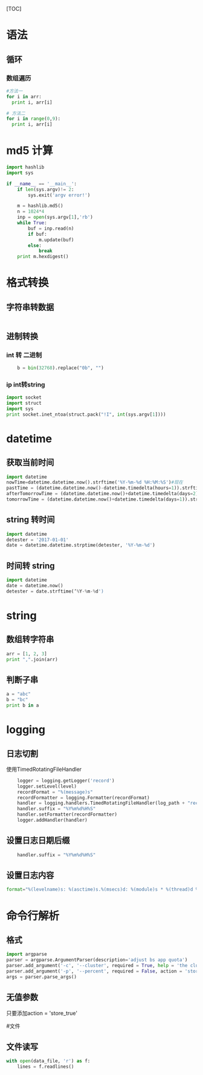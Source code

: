 [TOC]
# 语法

## 循环

### 数组遍历

```python
#方法一
for i in arr:
  print i, arr[i]

# 方法二
for i in range(0,9):
  print i, arr[i]
```

# md5 计算

``` python
import hashlib
import sys

if __name__ == '__main__':
    if len(sys.argv)!= 2:
        sys.exit('argv error!')

    m = hashlib.md5()
    n = 1024*4
    inp = open(sys.argv[1],'rb')
    while True:
        buf = inp.read(n)
        if buf:
            m.update(buf)
        else:
            break
    print m.hexdigest()
```

# 格式转换

## 字符串转数据

``` python

```



## 进制转换

### int 转 二进制

``` python
    b = bin(32768).replace("0b", "")
```
### ip int转string

```python
import socket
import struct
import sys
print socket.inet_ntoa(struct.pack("!I", int(sys.argv[1])))
```



# datetime

## 获取当前时间
```python
import datetime
nowTime=datetime.datetime.now().strftime('%Y-%m-%d %H:%M:%S')#现在
pastTime = (datetime.datetime.now()-datetime.timedelta(hours=1)).strftime('%Y-%m-%d %H:%M:%S')#过去一小时时间
afterTomorrowTime = (datetime.datetime.now()+datetime.timedelta(days=2)).strftime('%Y-%m-%d %H:%M:%S')#后天
tomorrowTime = (datetime.datetime.now()+datetime.timedelta(days=1)).strftime('%Y-%m-%d %H:%M:%S')#明天
```
## string 转时间
``` python
import datetime
detester = '2017-01-01'
date = datetime.datetime.strptime(detester, '%Y-%m-%d')
```
## 时间转 string
``` python
import datetime
date = datetime.now()
detester = date.strftime(‘%Y-%m-%d')
```
# string
## 数组转字符串

```python
arr = [1, 2, 3]
print ",".join(arr)
```
## 判断子串

```python
a = "abc"
b = "bc"
print b in a
```

# logging

## 日志切割
使用TimedRotatingFileHandler
```python
    logger = logging.getLogger('record')
    logger.setLevel(level)
    recordFormat = "%(message)s"
    recordFormatter = logging.Formatter(recordFormat)
    handler = logging.handlers.TimedRotatingFileHandler(log_path + "record.log", when='S', backupCount=4)
    handler.suffix = "%Y%m%d%H%S"
    handler.setFormatter(recordFormatter)
    logger.addHandler(handler)
```
## 设置日志日期后缀
```python
    handler.suffix = "%Y%m%d%H%S"
```

## 设置日志内容
```python
format="%(levelname)s: %(asctime)s.%(msecs)d: %(module)s * %(thread)d %(message)s <%(filename)s:%(lineno)d>"
```
# 命令行解析
## 格式

```python
import argparse
parser = argparse.ArgumentParser(description='adjust bs app quota')
parser.add_argument('-c', '--cluster', required = True, help = 'the cluster')
parser.add_argument('-p', '--percent', required = False, action = 'store_true',help = 'use percent or absolute value')
args = parser.parse_args()
```
## 无值参数

只要添加action = 'store_true'

#文件

## 文件读写

```python
with open(data_file, 'r') as f:
    lines = f.readlines()
```


